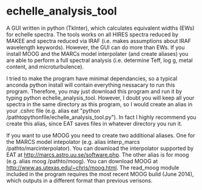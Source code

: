 # echelle_analysis_tool
A GUI written in python (TkInter), which calculates equivalent widths (EWs) for echelle spectra.
The tools works on all HIRES spectra reduced by MAKEE and spectra reduced via IRAF (i.e. makes assumptions about IRAF wavelength keywords). 
However, the GUI can do more than EWs.
If you install MOOG and the MARCs model interpolater (and create aliases) you are able to perform a full spectral analysis (i.e. determine Teff, log g, metal content, and microturbulence). 


I tried to make the program have minimal dependancies, so a typical anconda python install will contain everything nessacary to run this program.
Therefore, you may just download this program and run it by typing python echelle_analysis_tool.
However, I doubt you will keep all your spectra in the same directory as this program, so I would create an alias in your .cshrc file (e.g. alias eat "python /pathtopythonfile/echelle_analysis_tool.py").
In fact I highly recommend you create this alias, since EAT saves files in whatever directory you run it. 

If you want to use MOOG you need to create two additional aliases. One for the MARCS model intepolator (e.g. alias interp_marcs /pathto/marcinterpolator). You can download the interpolator supported by EAT at http://marcs.astro.uu.se/software.php. The other alias is for moog (e.g. alias moog /pathto/moog). You can download MOOG at http://www.as.utexas.edu/~chris/moog.html. The read_moog module included in the program requires the most recent MOOG build (June 2014), which outputs in a different format than previous verisons. 
